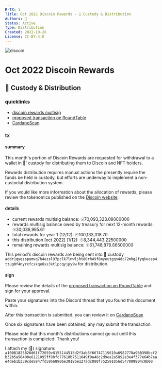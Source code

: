 ```yaml
---
R-TX: 1
Title: Oct 2022 Discoin Rewards - 🍒 Custody & Distribution
Authors: 🍒
Status: Active
Type: Distribution
Created: 2022-10-28
License: CC-BY-4.0
---
```


![discoin](https://i.imgur.com/Zv2BZH1.png)
# Oct 2022 Discoin Rewards
## 🍒 Custody & Distribution


### quicklinks

- [discoin rewards multisig](https://roundtable.theadao.io/treasuries/gwMGioIAWBwEv5sb6GB1eb6C6N7hzO3ShKX5dxZBqYaHn%2FqDggBYHH3tegb%2FLULi0CBV03ATdHyznbBz09iQ%2BiE0wlCCAFgcwtQO9MfCzyTaxHwbjVpbJ7WUYVjPtxGNk%2FXTM4IAWBz6pmbOqEpSHukOS261DngbsBufS3HkUnF%2FAcCeggBYHHVW8xP7Bh4vZm6wyF76lYz3lpL8qzuZc2wJhn%2BCAFgcqV8Zsrig7mX%2FIi4d7SsGRipx4N059Sre6RMBIYIAWBy32jyBplQtUvpgtHGCyxNVRcvI0SLQzUvbHzJ3ggBYHMuxKavlOHlcrZKopOtllOYPTXySwQl9mdZmlxKCAFgc0Op25dTC2XY0L1GLLQMt2DOhsP1EZNzshS2dvoIAWByVU21Nkb3bxlyVVeJsIaaRZ0DafcULZKnJSgg9)
- [proposed transaction on RoundTable](https://roundtable.theadao.io/base64/hKQAgoJYIJeagPgtT29lIIJJYIXSM88AoGE21uvFBJG37PKMVxb8AIJYILZya8L6LR0%2F%2B6B%2Ftxk9BskVqKuQDGAeqAMFktcVMWyzAQGCglg5AQAoB7tgPXrkUPl8HH7e%2FN35XWd471Kk%2ByZ4tAJ1bjyt3QpJAW5jIarXxD01mQZk4hYGTmhGy%2FhwghoAApCaoVgcVhK%2B44ghnBt2%2FVJ%2B0PpaodKGUoOLyrTuTuYxl6FHRGlzY29pbhsAAvbsNW1toIJYOTEj51egRy27%2FlNSi9rt%2BMQtElSmq9aRzlHh0OLoI%2BdXoEctu%2F5TUova7fjELRJUpqvWkc5R4dDi6IIaAFPVOKFYHFYSvuOIIZwbdv1SftD6WqHShlKDi8q07k7mMZehR0Rpc2NvaW4bABXwByT2kaACGgADntEHWCA%2FDT6zd2GNxk0bhW37UjPtby5FV1fadXC7tkPTm8UmZ6EBgYMDBoqCAFgcBL%2BbG%2BhgdXm%2Bguje4czt0oSl%2BXcWQamGh5%2F6g4IAWBx97XoG%2Fy1C4tAgVdNwE3R8s52wc9PYkPohNMJQggBYHMLUDvTHws8k2sR8G41aWye1lGFYz7cRjZP10zOCAFgc%2BqZmzqhKUh7pDktutQ54G7Abn0tx5FJxfwHAnoIAWBx1VvMT%2BwYeL2ZusMhe%2BpWM95aS%2FKs7mXNsCYZ%2FggBYHKlfGbK4oO5l%2FyIuHe0rBkYqceDdOfUq3ukTASGCAFgct9o8gaZULVL6YLRxgssTVUXLyNEi0M1L2x8yd4IAWBzLsSmr5Th5XK2SqKTrZZTmD018ksEJfZnWZpcSggBYHNDqduXUwtl2NC9Riy0DLdgzobD9RGTc7IUtnb6CAFgclVNtTZG928ZclVXibCGmkWdA2n3FC2SpyUoIPfWhGQKioWNtc2eHZ1ItVFg6IDF4PVRpdGxlOiBPY3QgMjAyMiBEaXNjb2luIFJld2FyZHMgLSDwn42SIEN1c3RvZHkgJiBEaXN0cmlidXRpb25tQXV0aG9yczog8J%2BNkm5TdGF0dXM6IEFjdGl2ZXJUeXBlOiBEaXN0cmlidXRpb25zQ3JlYXRlZDogMjAyMi0xMC0yOHJMaWNlbnNlOiBDQy1CWS00LjA%3D)
- [CardanoScan](https://cardanoscan.io/transaction/d21ac7b232678ef25884c2734c37992a395dc50e9b79d7ef2cdc2c79611807eb)

### tx
#### summary
This month's portion of Discoin Rewards are requested for withdrawal to a wallet in 🍒' custody for distributing them to Discoin and NFT holders.

Rewards distribution requires manual actions the presently require the funds be held in custody, but efforts are underway to implement a non-custodial distribution system.

If you would like more information about the allocation of rewards, please review the tokenomics published on the [Discoin website](https://docs.discoin.family).
#### details

- current rewards multisig balance: ☉70,093,323.09000000
- rewards multisig balance owed by treasury for next 12-month rewards: ☉30,039,995.61
- total rewards for year 1 (12/12): ☉100,133,318.70 
- this distribution [oct 2022] (1/12): ☉8,344,443.22500000
- remaining rewards multisig balance: ☉61,748,879.86500000

This period's discoin rewards are being sent into 🍒 custody `addr1qyqzspamvq7h4ezsl97pclk7lnwljht80rh49f8myeutgqn4dc72mhg2fyqkucep4ttug0f4nyrxfcskqe8xs3ktlpcqyjpy9w`
for distribution.
#### sign
Please review the details of the [proposed transaction on RoundTable](https://roundtable.theadao.io/base64/hKQAgoJYIJeagPgtT29lIIJJYIXSM88AoGE21uvFBJG37PKMVxb8AIJYILZya8L6LR0%2F%2B6B%2Ftxk9BskVqKuQDGAeqAMFktcVMWyzAQGCglg5AQAoB7tgPXrkUPl8HH7e%2FN35XWd471Kk%2ByZ4tAJ1bjyt3QpJAW5jIarXxD01mQZk4hYGTmhGy%2FhwghoAApCaoVgcVhK%2B44ghnBt2%2FVJ%2B0PpaodKGUoOLyrTuTuYxl6FHRGlzY29pbhsAAvbsNW1toIJYOTEj51egRy27%2FlNSi9rt%2BMQtElSmq9aRzlHh0OLoI%2BdXoEctu%2F5TUova7fjELRJUpqvWkc5R4dDi6IIaAFPVOKFYHFYSvuOIIZwbdv1SftD6WqHShlKDi8q07k7mMZehR0Rpc2NvaW4bABXwByT2kaACGgADntEHWCA%2FDT6zd2GNxk0bhW37UjPtby5FV1fadXC7tkPTm8UmZ6EBgYMDBoqCAFgcBL%2BbG%2BhgdXm%2Bguje4czt0oSl%2BXcWQamGh5%2F6g4IAWBx97XoG%2Fy1C4tAgVdNwE3R8s52wc9PYkPohNMJQggBYHMLUDvTHws8k2sR8G41aWye1lGFYz7cRjZP10zOCAFgc%2BqZmzqhKUh7pDktutQ54G7Abn0tx5FJxfwHAnoIAWBx1VvMT%2BwYeL2ZusMhe%2BpWM95aS%2FKs7mXNsCYZ%2FggBYHKlfGbK4oO5l%2FyIuHe0rBkYqceDdOfUq3ukTASGCAFgct9o8gaZULVL6YLRxgssTVUXLyNEi0M1L2x8yd4IAWBzLsSmr5Th5XK2SqKTrZZTmD018ksEJfZnWZpcSggBYHNDqduXUwtl2NC9Riy0DLdgzobD9RGTc7IUtnb6CAFgclVNtTZG928ZclVXibCGmkWdA2n3FC2SpyUoIPfWhGQKioWNtc2eHZ1ItVFg6IDF4PVRpdGxlOiBPY3QgMjAyMiBEaXNjb2luIFJld2FyZHMgLSDwn42SIEN1c3RvZHkgJiBEaXN0cmlidXRpb25tQXV0aG9yczog8J%2BNkm5TdGF0dXM6IEFjdGl2ZXJUeXBlOiBEaXN0cmlidXRpb25zQ3JlYXRlZDogMjAyMi0xMC0yOHJMaWNlbnNlOiBDQy1CWS00LjA%3D) and sign for your approval.

Paste your signatures into the Discord thread that you found this document within.

After this transaction is submitted, you can review it on [CardanoScan](https://cardanoscan.io/transaction/d21ac7b232678ef25884c2734c37992a395dc50e9b79d7ef2cdc2c79611807eb)

Once six signatures have been obtained, any may submit the transaction. 

Please note that this month's distributions cannot go out until this transaction is completed. Thank you!

I attach my (🍒) signature: ```a10081825820d61f72059e8155144515d2f3ab5f66747119610a6982778a960398bcf2b32b5a58400e6121095ff8bfc77618b7511649f9a48c2d9ea2a5892e3e4f377e64b7eae4deb1b339cde5947fd5066890be3018be127adc080f752591056d547009804c0b00```
